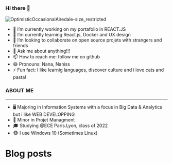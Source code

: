 ### Hi there 👋

![OptimisticOccasionalAiredale-size_restricted](https://user-images.githubusercontent.com/71117842/112668278-9dc5fb80-8e5e-11eb-86ed-650e60304b83.gif)

- 🔭 I’m currently working on my portafolio in REACT.JS
- 🌱 I’m currently learning React.js, Docker and UX design
- 👯 I’m looking to collaborate on open source projets with strangers and friends
- 💬 Ask me about anything!!!
- 📫 How to reach me: follow me on github
- 😄 Pronouns: Nana, Naniss
- ⚡ Fun fact: I like learnig languages, discover culture and i love cats and pasta!

### ABOUT ME

---

- 🖥 Majoring in Information Systems with a focus in Big Data & Analytics but i like WEB DEVELOPPING
- 👔 Minor in Projet Managment
- 🎓 Studying @ECE Paris.Lyon, class of 2022
- 🐵 I use Windows 10 (Sometimes Linux)

# Blog posts

<!-- BLOG-POST-LIST:START -->
<!-- BLOG-POST-LIST:END -->

